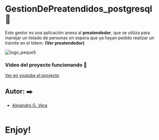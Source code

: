 # GestionDePreatendidos_postgresql 🚀

Este gestor es una aplicación anexa al __preatendedor__, que se utiliza para manejar un listado de personas en espera que ya hayan pedido realizar un trámite en el tótem. __(Ver preatendedor)__

![logo_peque5](https://user-images.githubusercontent.com/10841467/64067013-8f1e5080-cbf7-11e9-9cac-d4b146f49394.jpg)

### Video del proyecto funcionando 🔧
[Ver en youtube el proyecto](https://www.youtube.com/watch?v=WLMSg0B760o&t=66s)

## Autor: ✒️
* [Alejandro G. Vera](https://linkedin.com/in/alejandro-gonzalo-vera/)
<br/></br>
# Enjoy!
